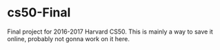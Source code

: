 # cs50-Final
Final project for 2016-2017 Harvard CS50. This is mainly a way to save it online, probably not gonna work on it here.
